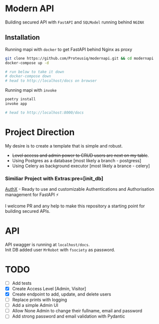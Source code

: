 
# Modern API

Building secured API with `FastAPI` and `SQLModel` running behind `NGINX`




## Installation

Running mapi with `docker` to get FastAPI behind Nginx as proxy

```bash
git clone https://github.com/Proteusiq/modernapi.git && cd modernapi
docker-compose up -d

# run below to take it down
# docker-compose down
# head to http://localhost/docs on browser
```

Running mapi with `invoke`

```bash
poetry install
invoke app

# head to http://localhost:8000/docs
```



# Project Direction
My desire is  to create a template that is simple and robust.
* ~~Level access and admin power to CRUD users are next on my table~~.
* Using Postgres as a database [most likely a branch - postgress]
* Using Celery as background executor [most likely a brance - celery]

### Similiar Project with Extras:pre=[init_db]
[AuthX](https://github.com/yezz123/AuthX) - Ready to use and customizable Authentications and Authorisation management for FastAPI ⚡

I welcome PR and any help to make this repository a starting point for building secured APIs.

# API
API swagger is running at `localhost/docs`. <br>
Init DB added user `MrRobot` with `fsociety` as password.

# TODO
* [ ] Add tests
* [X] Create Access Level [Admin, Visitor]
* [X] Create endpoint to add, update, and delete users
* [ ] Replace prints with logging
* [ ] Add a simple Admin UI
* [ ] Allow None Admin to change their fullname, email and password
* [ ] Add strong password and email validation with Pydantic
